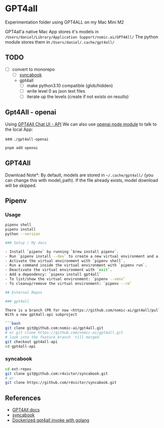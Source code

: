 # GPT4all

Experimentation folder using GPT4ALL on my Mac Mini M2

GPT4all'a native Mac App stores it's models in `/Users/daniel/Library/Application Support/nomic.ai/GPT4All/`
The python module stores them in `/Users/daniel/.cache/gpt4all/`

## TODO

- [ ] convert to monorepo
  - [ ] [syncabook](https://github.com/r4victor/syncabook)
  - gpt4all
    - [ ] make python3.10 compatible (glob/hidden)
    - [ ] write level 0 as json text files
    - [ ] iterate up the levels (create if not exists on results)

## Gpt4All - openai

Using [GPT4All Chat UI - API](https://docs.gpt4all.io/gpt4all_chat.html#server-mode)
We can also use [openai node module](https://github.com/openai/openai-node) to talk to the local App:

see `./gpt4all-openai`

```bash
pnpm add openai
```

## GPT4All

Download Note\*: By default, models are stored in `~/.cache/gpt4all/` (you can change this with model_path). If the file already exists, model download will be skipped.

## Pipenv

### Usage

```bash
pipenv shell
pipenv install
python --version

### Setup / My docs

- Install `pipenv` by running `brew install pipenv`.
- Run `pipenv install --dev` to create a new virtual environment and a `Pipfile` with development dependencies.
- Activate the virtual environment with `pipenv shell`.
- Run a command inside the virtual environment with `pipenv run`.
- Deactivate the virtual environment with `exit`.
- Add a dependency: `pipenv install gpt4all`
- To list/show the virtual environment: `pipenv --venv`
- To cleanup/remove the virtual environment: `pipenv --rm`

## External Repos

### gpt4all

There is a branch (PR for now <https://github.com/nomic-ai/gpt4all/pull/839>)
With a new gpt4all-api subproject

```bash
git clone git@github.com:nomic-ai/gpt4all.git
# or git clone https://github.com/nomic-ai/gpt4all.git
# look into the feature branch 'till merged
git checkout gpt4all-api
cd gpt4all-api

```

### syncabook

```bash
cd ext-repos
git clone git@github.com:r4victor/syncabook.git
# or
git clone https://github.com/r4victor/syncabook.git
```

## References

- [GPT4All docs](https://docs.gpt4all.io)
- [syncabook](https://github.com/r4victor/syncabook)
- [Dockerized gpt4all invoke with golang](https://github.com/drbh/gmessage)
